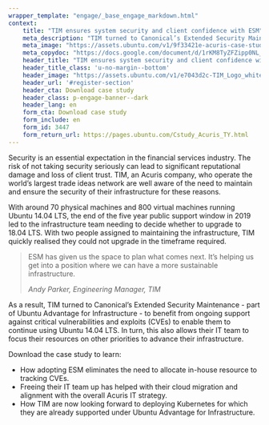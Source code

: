 ```yaml
---
wrapper_template: "engage/_base_engage_markdown.html"
context:
    title: "TIM ensures system security and client confidence with ESM"
    meta_description: "TIM turned to Canonical’s Extended Security Maintenance - part of Ubuntu Advantage for Infrastructure - to benefit from ongoing support against critical vulnerabilities and exploits (CVEs) to enable them to continue using Ubuntu 14.04 LTS."
    meta_image: "https://assets.ubuntu.com/v1/9f33421e-acuris-case-study-social-media.jpg"
    meta_copydoc: "https://docs.google.com/document/d/1rKM8TyZFZipp0NL_QbsIyJ6cn5oPFmN_cD5XDCL003s/edit"
    header_title: "TIM ensures system security and client confidence with ESM"
    header_title_class: 'u-no-margin--bottom'
    header_image: "https://assets.ubuntu.com/v1/e7043d2c-TIM_Logo_white.png"
    header_url: '#register-section'
    header_cta: Download case study
    header_class: p-engage-banner--dark
    header_lang: en
    form_cta: Download case study
    form_include: en
    form_id: 3447
    form_return_url: https://pages.ubuntu.com/Cstudy_Acuris_TY.html
---
```


Security is an essential expectation in the financial services industry. The risk of not taking security seriously can lead to significant reputational damage and loss of client trust. TIM, an Acuris company, who operate the world’s largest trade ideas network are well aware of the need to maintain and ensure the security of their infrastructure for these reasons.

With around 70 physical machines and 800 virtual machines running Ubuntu 14.04 LTS, the end of the five year public support window in 2019 led to the infrastructure team needing to decide whether to upgrade to 18.04 LTS. With two people assigned to maintaining the infrastructure, TIM quickly realised they could not upgrade in the timeframe required.

<blockquote class="p-pull-quote">
  <p class="p-pull-quote__quote">ESM has given us the space to plan what comes next. It’s helping us get into a position where we can have a more sustainable infrastructure.</p>
  <cite class="p-pull-quote__citation">Andy Parker, Engineering Manager, TIM</cite>
</blockquote>

As a result, TIM turned to Canonical’s Extended Security Maintenance - part of Ubuntu Advantage for Infrastructure - to benefit from ongoing support against critical vulnerabilities and exploits (CVEs) to enable them to continue using Ubuntu 14.04 LTS. In turn, this also allows their IT team to focus their resources on other priorities to advance their infrastructure.

Download the case study to learn:
- How adopting ESM eliminates the need to allocate in-house resource to tracking CVEs.
- Freeing their IT team up has helped with their cloud migration and alignment with the overall Acuris IT strategy.
- How TIM are now looking forward to deploying Kubernetes for which they are already supported under Ubuntu Advantage for Infrastructure.
